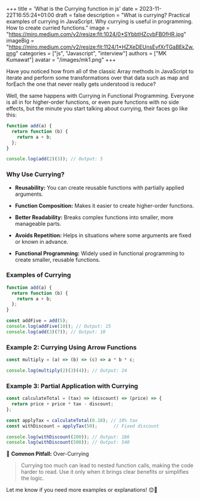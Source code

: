 +++
title = 'What is the Currying function in js'
date = 2023-11-22T16:55:24+01:00
draft = false
description = "What is currying? Practical examples of currying in JavaScript. Why currying is useful in programming. How to create curried functions."
image = "https://miro.medium.com/v2/resize:fit:1024/0*SYbbtHZcvbFB0fHR.jpg"
imageBig = "https://miro.medium.com/v2/resize:fit:1124/1*HZXeDEUnsEvfXrTGaBEkZw.png"
categories = ["js", "Javascript", "interview"]
authors = ["MK Kumawat"]
avatar = "/images/mk1.png"
+++

Have you noticed how from all of the classic Array methods in JavaScript to iterate and perform some transformations over that data such as map and forEach the one that never really gets understood is reduce?

Well, the same happens with Currying in Functional Programming. Everyone is all in for higher-order functions, or even pure functions with no side effects, but the minute you start talking about currying, their faces go like this:

```javascript
function add(a) {
  return function (b) {
    return a + b;
  };
}

console.log(add(2)(3)); // Output: 5
```

### Why Use Currying?

- **Reusability:** You can create reusable functions with partially applied arguments.

- **Function Composition:** Makes it easier to create higher-order functions.

- **Better Readability:** Breaks complex functions into smaller, more manageable parts.

- **Avoids Repetition:** Helps in situations where some arguments are fixed or known in advance.

- **Functional Programming:** Widely used in functional programming to create smaller, reusable functions.

### **Examples of Currying**

```javascript
function add(a) {
  return function (b) {
    return a + b;
  };
}

const addFive = add(5);
console.log(addFive(10)); // Output: 15
console.log(add(3)(7)); // Output: 10
```

### Example 2: Currying Using Arrow Functions

```javascript
const multiply = (a) => (b) => (c) => a * b * c;

console.log(multiply(2)(3)(4)); // Output: 24
```
### Example 3: Partial Application with Currying
```javascript
const calculateTotal = (tax) => (discount) => (price) => {
  return price + price * tax - discount;
};

const applyTax = calculateTotal(0.18); // 18% tax
const withDiscount = applyTax(50);      // Fixed discount

console.log(withDiscount(200)); // Output: 186
console.log(withDiscount(500)); // Output: 540
```

🚨 __Common Pitfall:__ Over-Currying
>Currying too much can lead to nested function calls, making the code harder to read.
Use it only when it brings clear benefits or simplifies the logic.

Let me know if you need more examples or explanations! 😊🚀